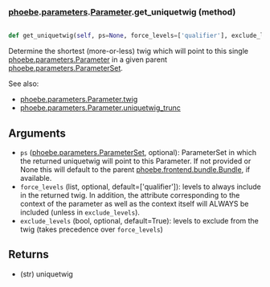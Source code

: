 ### [phoebe](phoebe.md).[parameters](phoebe.parameters.md).[Parameter](phoebe.parameters.Parameter.md).get_uniquetwig (method)


```py

def get_uniquetwig(self, ps=None, force_levels=['qualifier'], exclude_levels=[])

```



Determine the shortest (more-or-less) twig which will point
to this single [phoebe.parameters.Parameter](phoebe.parameters.Parameter.md) in a given parent
[phoebe.parameters.ParameterSet](phoebe.parameters.ParameterSet.md).

See also:
* [phoebe.parameters.Parameter.twig](phoebe.parameters.Parameter.twig.md)
* [phoebe.parameters.Parameter.uniquetwig_trunc](phoebe.parameters.Parameter.uniquetwig_trunc.md)

Arguments
----------
* `ps` ([phoebe.parameters.ParameterSet](phoebe.parameters.ParameterSet.md), optional): ParameterSet
    in which the returned uniquetwig will point to this Parameter.
    If not provided or None this will default to the parent
    [phoebe.frontend.bundle.Bundle](phoebe.frontend.bundle.Bundle.md), if available.
* `force_levels` (list, optional, default=['qualifier']): levels to
    always include in the returned twig.  In addition, the attribute
    corresponding to the context of the parameter as well as the
    context itself will ALWAYS be included (unless in `exclude_levels`).
* `exclude_levels` (bool, optional, default=True): levels to exclude
    from the twig (takes precedence over `force_levels`)

Returns
--------
* (str) uniquetwig

